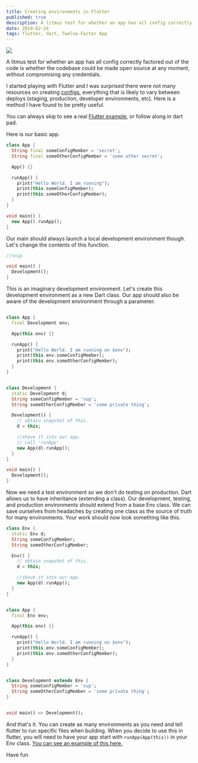 ```yaml
---
title: Creating environments in Flutter
published: true
description: A litmus test for whether an app has all config correctly factored out of the code is whether the codebase could be made open source at any moment, without compromising any credentials.
date: 2019-02-24
tags: flutter, dart, Twelve-Factor App
---
```


<div class="img-container">
  <img src="https://thepracticaldev.s3.amazonaws.com/i/bwb6frvp74l2zrhwj8zj.jpg">
</div>

A litmus test for whether an app has all config correctly factored out of the code is whether the codebase could be made open source at any moment, without compromising any credentials.

I started playing with Flutter and I was surprised there were not many resources on creating [configs](https://12factor.net/config), everything that is likely to vary between deploys (staging, production, developer environments, etc). Here is a method I have found to be pretty useful.

You can always skip to see a real [Flutter example](https://github.com/Fallenstedt/coffee-bot), or follow along in dart pad.

Here is our basic app.

```dart
class App {
  String final someConfigMember = 'secret';
  String final someOtherConfigMember = 'some other secret';

  App() {}

  runApp() {
    print("Hello World. I am running");
    print(this.someConfigMember);
    print(this.someOtherConfigMember);
  }
}

void main() {
  new App().runApp();
}
```

Our main should always launch a local development environment though. Let's change the contents of this function.

```dart
//snip

void main() {
  Development();
}
```

This is an imaginary development environment. Let's create this development environment as a new Dart class. Our app should also be aware of the development environment through a parameter.

```dart

class App {
  final Development env;

  App(this.env) {}

  runApp() {
    print("Hello World. I am running on $env");
    print(this.env.someConfigMember);
    print(this.env.someOtherConfigMember);
  }
}


class Development {
  static Development d;
  String someConfigMember = 'sup';
  String someOtherConfigMember = 'some private thing';

  Development() {
    // obtain snapshot of this.
    d = this;

    //shove it into our app.
    // call 'runApp'.
    new App(d).runApp();
  }
}

void main() {
  Development();
}
```

Now we need a test environment so we don't do testing on production. Dart allows us to have inheritance (extending a class). Our development, testing, and production environments should extend from a base Env class. We can save ourselves from headaches by creating one class as the source of truth for many environments. Your work should now look something like this.

```dart
class Env {
  static Env d;
  String someConfigMember;
  String someOtherConfigMember;

  Env() {
    // obtain snapshot of this.
    d = this;

    //shove it into our app.
    new App(d).runApp();
  }
}


class App {
  final Env env;

  App(this.env) {}

  runApp() {
    print("Hello World. I am running on $env");
    print(this.env.someConfigMember);
    print(this.env.someOtherConfigMember);
  }
}


class Development extends Env {
  String someConfigMember = 'sup';
  String someOtherConfigMember = 'some private thing';
}


void main() => Development();

```

And that's it. You can create as many environments as you need and tell flutter to run specific files when building. When you decide to use this in flutter, you will need to have your app start with `runApp(App(this))` in your Env class. [You can see an example of this here.﻿](https://github.com/Fallenstedt/coffee-bot/blob/master/lib/env.dart#L8-L11)

Have fun
